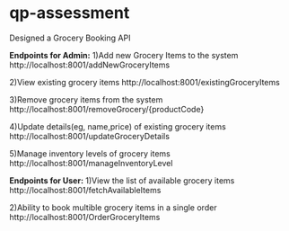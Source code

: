 # qp-assessment
Designed a Grocery Booking API

**Endpoints for Admin:**
1)Add new Grocery Items to the system
http://localhost:8001/addNewGroceryItems

2)View existing grocery items
http://localhost:8001/existingGroceryItems

3)Remove grocery items from the system
http://localhost:8001/removeGrocery/{productCode}

4)Update details(eg, name,price) of existing grocery items
http://localhost:8001/updateGroceryDetails

5)Manage inventory levels of grocery items
http://localhost:8001/manageInventoryLevel

**Endpoints for User:**
1)View the list of available grocery items
http://localhost:8001/fetchAvailableItems

2)Ability to book multible grocery items in a single order
http://localhost:8001/OrderGroceryItems
